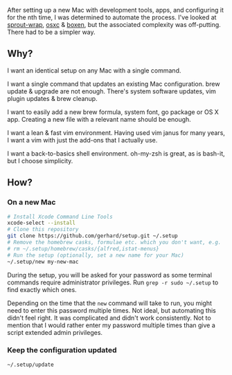After setting up a new Mac with development tools, apps, and configuring it for
the nth time, I was determined to automate the process.  I've looked at
[sprout-wrap](https://github.com/pivotal-sprout/sprout-wrap),
[osxc](https://osxc.github.io/) &amp; [boxen](https://boxen.github.com/), but
the associated complexity was off-putting.  There had to be a simpler way.

## Why?

I want an identical setup on any Mac with a single command.

I want a single command that updates an existing Mac configuration. brew update
&amp; upgrade are not enough. There's system software updates, vim plugin
updates &amp; brew cleanup.

I want to easily add a new brew formula, system font, go package or OS X app.
Creating a new file with a relevant name should be enough.

I want a lean &amp; fast vim environment. Having used vim janus for many years,
I want a vim with just the add-ons that I actually use.

I want a back-to-basics shell environment. oh-my-zsh is great, as is bash-it,
but I choose simplicity.

## How?

### On a new Mac

```sh
# Install Xcode Command Line Tools
xcode-select --install
# Clone this repository
git clone https://github.com/gerhard/setup.git ~/.setup
# Remove the homebrew casks, formulae etc. which you don't want, e.g.
# rm ~/.setup/homebrew/casks/{alfred,istat-menus}
# Run the setup (optionally, set a new name for your Mac)
~/.setup/new my-new-mac
```

During the setup, you will be asked for your password as some terminal commands
require administrator privileges. Run `grep -r sudo ~/.setup` to find exactly
which ones.

Depending on the time that the `new` command will take to run, you might need
to enter this password multiple times. Not ideal, but automating this didn't
feel right. It was complicated and didn't work consistently. Not to mention
that I would rather enter my password multiple times than give a script
extended admin privileges.

### Keep the configuration updated

```
~/.setup/update
```
